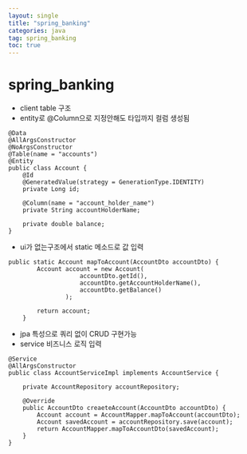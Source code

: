 ```yaml
---
layout: single
title: "spring_banking"
categories: java
tag: spring_banking
toc: true
---
```


# spring_banking

- client table 구조
- entity로 @Column으로 지정안해도 타입까지 컬럼 생성됨 

```
@Data
@AllArgsConstructor
@NoArgsConstructor
@Table(name = "accounts")
@Entity
public class Account {
	@Id
	@GeneratedValue(strategy = GenerationType.IDENTITY)
	private Long id;
	
	@Column(name = "account_holder_name")
	private String accountHolderName;
	
	private double balance;	
}
```

- ui가 없는구조에서 static 메소드로 값 입력

```
public static Account mapToAccount(AccountDto accountDto) {
		Account account = new Account(
					accountDto.getId(),
					accountDto.getAccountHolderName(),
					accountDto.getBalance()
				);
			
		return account;
	}
```

- jpa 특성으로 쿼리 없이 CRUD 구현가능
- service 비즈니스 로직 입력

```
@Service
@AllArgsConstructor
public class AccountServiceImpl implements AccountService {
	
	private AccountRepository accountRepository;
	
	@Override
	public AccountDto creaeteAccount(AccountDto accountDto) {
		Account account = AccountMapper.mapToAccount(accountDto);
		Account savedAccount = accountRepository.save(account);
		return AccountMapper.mapToAccountDto(savedAccount);
	}	
}
```
